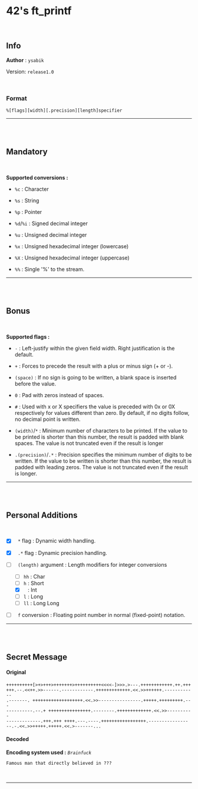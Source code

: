 # 42's ft_printf

<br>

## Info

__Author__ : `ysabik`

Version: `release1.0`

<br>

### Format

```
%[flags][width][.precision][length]specifier
```

---

<br><br>

## Mandatory

<br>

**Supported conversions :**

- `%c` : Character

- `%s` : String

- `%p` : Pointer

- `%d`/`%i` : Signed decimal integer

- `%u` : Unsigned decimal integer

- `%x` : Unsigned hexadecimal integer (lowercase)

- `%X` : Unsigned hexadecimal integer (uppercase)

- `%%` : Single '%' to the stream.

---

<br><br>

## Bonus

<br>

**Supported flags :**

- `-` :	Left-justify within the given field width.
		Right justification is the default.

- `+` :	Forces to precede the result with a plus or minus sign (+ or -).

- `(space)` :	If no sign is going to be written, a blank space is inserted before the value.

- `0` :	Pad with zeros instead of spaces.

- `#` :	Used with x or X specifiers the value is preceded with 0x or 0X respectively for values different than zero.
		By default, if no digits follow, no decimal point is written.

- `(width)`/`*` :	Minimum number of characters to be printed.
		If the value to be printed is shorter than this number,
		the result is padded with blank spaces.
		The value is not truncated even if the result is longer

- `.(precision)`/`.*` :	Precision specifies the minimum number of digits to be written.
		If the value to be written is shorter than this number,
		the result is padded with leading zeros.
		The value is not truncated even if the result is longer.

---

<br><br>

## Personal Additions

<br>

- [X] &nbsp; `*` flag : Dynamic width handling.

- [X] &nbsp; `.*` flag : Dynamic precision handling.

- [ ] &nbsp; `(length)` argument : Length modifiers for integer conversions
	- [ ] `hh` : Char
	- [ ] `h` : Short
	- [X] ` ` : Int
	- [ ] `l` : Long
	- [ ] `ll` : Long Long

- [ ] &nbsp; `f` conversion : Floating point number in normal (fixed-point) notation.

---

<br><br>

## Secret Message

#### Original

```
++++++++++[>+>+++>+++++++>++++++++++<<<<-]>>>.>---.++++++++++++.++.+++
+++.--.<<++.>>------.------------.+++++++++++++.<<.>>++++++.------------
.-------. +++++++++++++++++++.<<.>>----------------.+++++.+++++++++.---
----------.--.+ ++++++++++++++++.--------.+++++++++++++.<<.>>----------
-------------.+++.+++ ++++.---.----.+++++++++++++++++.---------------
--.-.<<.>>+++++.+++++.<<.>-------...
```

#### Decoded

**Encoding system used :** *`Brainfuck`*

```
Famous man that directly believed in ???
```

<br>

---
